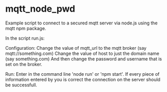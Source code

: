 # mqtt_node_pwd
Example script to connect to a secured mqtt server via node.js using the mqtt npm package.

In the script run.js:

Configuration:
Change the value of mqtt_url to the mqtt broker (say mqtt://something.com)
Change the value of host to just the domain name (say something.com)
And then change the password and username that is set on the broker.

Run:
Enter in the command line 'node run' or 'npm start'.
If every piece of information entered by you is correct the connection on the server should be successfull.
